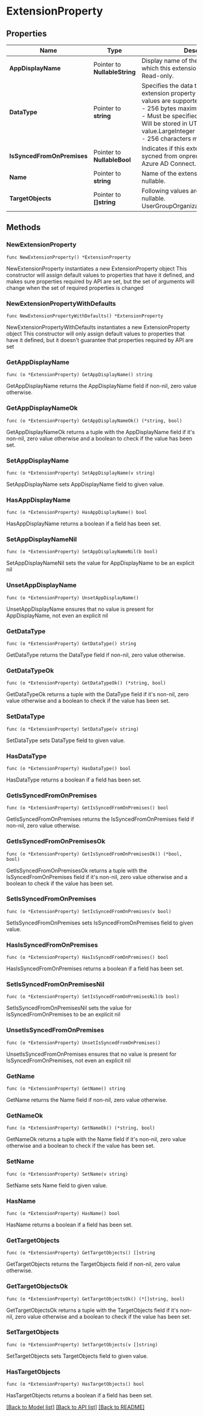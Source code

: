 # ExtensionProperty

## Properties

Name | Type | Description | Notes
------------ | ------------- | ------------- | -------------
**AppDisplayName** | Pointer to **NullableString** | Display name of the application object on which this extension property is defined. Read-only. | [optional] 
**DataType** | Pointer to **string** | Specifies the data type of the value the extension property can hold. Following values are supported. Not nullable. Binary - 256 bytes maximumBooleanDateTime - Must be specified in ISO 8601 format. Will be stored in UTC.Integer - 32-bit value.LargeInteger - 64-bit value.String - 256 characters maximum | [optional] 
**IsSyncedFromOnPremises** | Pointer to **NullableBool** | Indicates if this extension property was sycned from onpremises directory using Azure AD Connect. Read-only. | [optional] 
**Name** | Pointer to **string** | Name of the extension property. Not nullable. | [optional] 
**TargetObjects** | Pointer to **[]string** | Following values are supported. Not nullable. UserGroupOrganizationDeviceApplication | [optional] 

## Methods

### NewExtensionProperty

`func NewExtensionProperty() *ExtensionProperty`

NewExtensionProperty instantiates a new ExtensionProperty object
This constructor will assign default values to properties that have it defined,
and makes sure properties required by API are set, but the set of arguments
will change when the set of required properties is changed

### NewExtensionPropertyWithDefaults

`func NewExtensionPropertyWithDefaults() *ExtensionProperty`

NewExtensionPropertyWithDefaults instantiates a new ExtensionProperty object
This constructor will only assign default values to properties that have it defined,
but it doesn't guarantee that properties required by API are set

### GetAppDisplayName

`func (o *ExtensionProperty) GetAppDisplayName() string`

GetAppDisplayName returns the AppDisplayName field if non-nil, zero value otherwise.

### GetAppDisplayNameOk

`func (o *ExtensionProperty) GetAppDisplayNameOk() (*string, bool)`

GetAppDisplayNameOk returns a tuple with the AppDisplayName field if it's non-nil, zero value otherwise
and a boolean to check if the value has been set.

### SetAppDisplayName

`func (o *ExtensionProperty) SetAppDisplayName(v string)`

SetAppDisplayName sets AppDisplayName field to given value.

### HasAppDisplayName

`func (o *ExtensionProperty) HasAppDisplayName() bool`

HasAppDisplayName returns a boolean if a field has been set.

### SetAppDisplayNameNil

`func (o *ExtensionProperty) SetAppDisplayNameNil(b bool)`

 SetAppDisplayNameNil sets the value for AppDisplayName to be an explicit nil

### UnsetAppDisplayName
`func (o *ExtensionProperty) UnsetAppDisplayName()`

UnsetAppDisplayName ensures that no value is present for AppDisplayName, not even an explicit nil
### GetDataType

`func (o *ExtensionProperty) GetDataType() string`

GetDataType returns the DataType field if non-nil, zero value otherwise.

### GetDataTypeOk

`func (o *ExtensionProperty) GetDataTypeOk() (*string, bool)`

GetDataTypeOk returns a tuple with the DataType field if it's non-nil, zero value otherwise
and a boolean to check if the value has been set.

### SetDataType

`func (o *ExtensionProperty) SetDataType(v string)`

SetDataType sets DataType field to given value.

### HasDataType

`func (o *ExtensionProperty) HasDataType() bool`

HasDataType returns a boolean if a field has been set.

### GetIsSyncedFromOnPremises

`func (o *ExtensionProperty) GetIsSyncedFromOnPremises() bool`

GetIsSyncedFromOnPremises returns the IsSyncedFromOnPremises field if non-nil, zero value otherwise.

### GetIsSyncedFromOnPremisesOk

`func (o *ExtensionProperty) GetIsSyncedFromOnPremisesOk() (*bool, bool)`

GetIsSyncedFromOnPremisesOk returns a tuple with the IsSyncedFromOnPremises field if it's non-nil, zero value otherwise
and a boolean to check if the value has been set.

### SetIsSyncedFromOnPremises

`func (o *ExtensionProperty) SetIsSyncedFromOnPremises(v bool)`

SetIsSyncedFromOnPremises sets IsSyncedFromOnPremises field to given value.

### HasIsSyncedFromOnPremises

`func (o *ExtensionProperty) HasIsSyncedFromOnPremises() bool`

HasIsSyncedFromOnPremises returns a boolean if a field has been set.

### SetIsSyncedFromOnPremisesNil

`func (o *ExtensionProperty) SetIsSyncedFromOnPremisesNil(b bool)`

 SetIsSyncedFromOnPremisesNil sets the value for IsSyncedFromOnPremises to be an explicit nil

### UnsetIsSyncedFromOnPremises
`func (o *ExtensionProperty) UnsetIsSyncedFromOnPremises()`

UnsetIsSyncedFromOnPremises ensures that no value is present for IsSyncedFromOnPremises, not even an explicit nil
### GetName

`func (o *ExtensionProperty) GetName() string`

GetName returns the Name field if non-nil, zero value otherwise.

### GetNameOk

`func (o *ExtensionProperty) GetNameOk() (*string, bool)`

GetNameOk returns a tuple with the Name field if it's non-nil, zero value otherwise
and a boolean to check if the value has been set.

### SetName

`func (o *ExtensionProperty) SetName(v string)`

SetName sets Name field to given value.

### HasName

`func (o *ExtensionProperty) HasName() bool`

HasName returns a boolean if a field has been set.

### GetTargetObjects

`func (o *ExtensionProperty) GetTargetObjects() []string`

GetTargetObjects returns the TargetObjects field if non-nil, zero value otherwise.

### GetTargetObjectsOk

`func (o *ExtensionProperty) GetTargetObjectsOk() (*[]string, bool)`

GetTargetObjectsOk returns a tuple with the TargetObjects field if it's non-nil, zero value otherwise
and a boolean to check if the value has been set.

### SetTargetObjects

`func (o *ExtensionProperty) SetTargetObjects(v []string)`

SetTargetObjects sets TargetObjects field to given value.

### HasTargetObjects

`func (o *ExtensionProperty) HasTargetObjects() bool`

HasTargetObjects returns a boolean if a field has been set.


[[Back to Model list]](../README.md#documentation-for-models) [[Back to API list]](../README.md#documentation-for-api-endpoints) [[Back to README]](../README.md)


